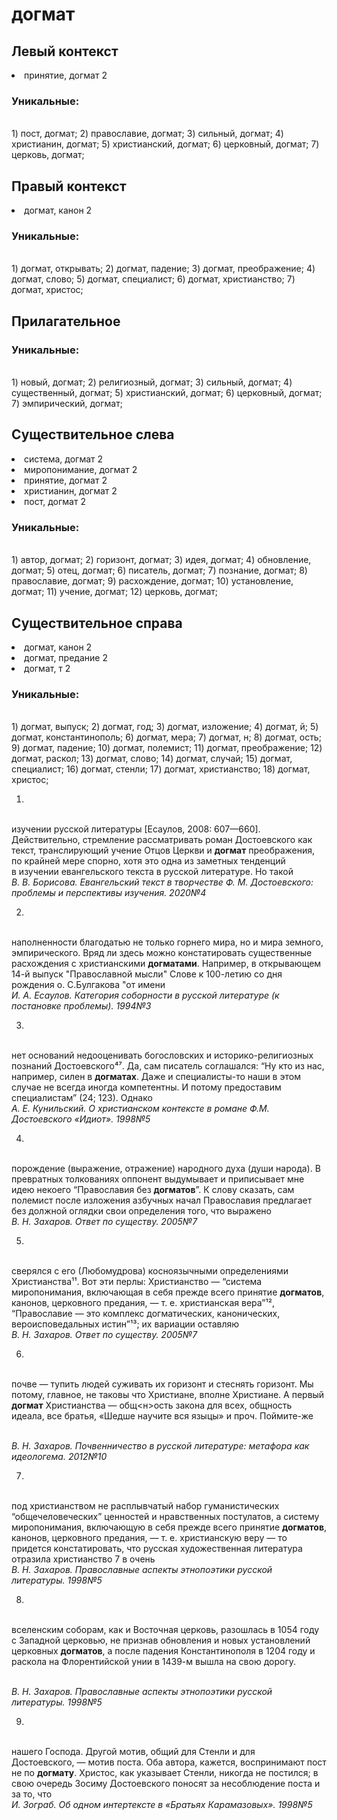 # догмат
## Левый контекст
<li>принятие, догмат 2</li>

### Уникальные:
<br>1) пост, догмат; 2) православие, догмат; 3) сильный, догмат; 4) христианин, догмат; 5) христианский, догмат; 6) церковный, догмат; 7) церковь, догмат; 

## Правый контекст
<li>догмат, канон 2</li>

### Уникальные:
<br>1) догмат, открывать; 2) догмат, падение; 3) догмат, преображение; 4) догмат, слово; 5) догмат, специалист; 6) догмат, христианство; 7) догмат, христос; 

## Прилагательное

### Уникальные:
<br>1) новый, догмат; 2) религиозный, догмат; 3) сильный, догмат; 4) существенный, догмат; 5) христианский, догмат; 6) церковный, догмат; 7) эмпирический, догмат; 

## Существительное слева
<li>система, догмат 2</li>
<li>миропонимание, догмат 2</li>
<li>принятие, догмат 2</li>
<li>христианин, догмат 2</li>
<li>пост, догмат 2</li>

### Уникальные:
<br>1) автор, догмат; 2) горизонт, догмат; 3) идея, догмат; 4) обновление, догмат; 5) отец, догмат; 6) писатель, догмат; 7) познание, догмат; 8) православие, догмат; 9) расхождение, догмат; 10) установление, догмат; 11) учение, догмат; 12) церковь, догмат; 

## Существительное справа
<li>догмат, канон 2</li>
<li>догмат, предание 2</li>
<li>догмат, т 2</li>

### Уникальные:
<br>1) догмат, выпуск; 2) догмат, год; 3) догмат, изложение; 4) догмат, й; 5) догмат, константинополь; 6) догмат, мера; 7) догмат, н; 8) догмат, ость; 9) догмат, падение; 10) догмат, полемист; 11) догмат, преображение; 12) догмат, раскол; 13) догмат, слово; 14) догмат, случай; 15) догмат, специалист; 16) догмат, стенли; 17) догмат, христианство; 18) догмат, христос; 


1.
<br>изучении русской литературы
  [Есаулов, 2008: 607—660]. Действительно, стремление рассматривать роман
  Достоевского как текст, транслирующий учение Отцов Церкви и **догмат**
  преображения, по крайней мере спорно, хотя это одна из заметных
  тенденций в изучении евангельского текста в русской литературе. Но такой
<br> *В. В. Борисова. Евангельский текст в творчестве Ф. М. Достоевского: проблемы и перспективы изучения. 2020№4* 

2.
<br>наполненности благодатью не только горнего мира, но
  и мира земного, эмпирического. Вряд ли здесь можно констатировать
  существенные расхождения с христианскими **догматами**. Например, в
  открывающем 14-й выпуск "Православной мысли" Слове к 100-летию со дня
  рождения о. С.Булгакова "от имени
<br> *И. А. Есаулов. Категория соборности в русской литературе (к постановке проблемы). 1994№3* 

3.
<br>нет оснований недооценивать богословских и историко-религиозных
  познаний Достоевского⁴⁷. Да, сам писатель соглашался: “Ну кто из нас,
  например, силен в **догматах**. Даже и специалисты-то наши в этом случае не
  всегда иногда компетентны. И потому предоставим специалистам” (24; 123).
  Однако
<br> *А. Е. Кунильский. О христианском контексте в романе Ф.М. Достоевского «Идиот». 1998№5* 

4.
<br>порождение (выражение, отражение)
  народного духа (души народа).
  В превратных толкованиях оппонент выдумывает и приписывает мне идею
  некоего “Православия без **догматов**”. К слову сказать, сам полемист после
  изложения азбучных начал Православия предлагает без должной оглядки свои
  определения того, что выражено 
<br> *В. Н. Захаров. Ответ по существу. 2005№7* 

5.
<br>сверялся с его
  (Любомудрова) косноязычными определениями Христианства¹¹.
  Вот эти перлы: Христианство — “система миропонимания, включающая в себя
  прежде всего принятие **догматов**, канонов, церковного предания, — т. е.
  христианская вера”¹², “Православие — это комплекс догматических,
  канонических, вероисповедальных истин”¹³; их вариации оставляю
<br> *В. Н. Захаров. Ответ по существу. 2005№7* 

6.
<br>почве — тупить людей суживать их горизонт и стеснять горизонт. Мы потому, главное, не таковы что Христиане, вполне Христиане. А первый **догмат** Христианства — общ<н>ость закона для всех, общность идеала, все братья, «Шедше научите вся языцы» и проч. Поймите-же
    
<br> *В. Н. Захаров. Почвенничество в русской литературе: метафора как идеологема. 2012№10* 

7.
<br>под христианством не расплывчатый набор
  гуманистических “общечеловеческих” ценностей и нравственных постулатов,
  а систему миропонимания, включающую в себя прежде всего принятие
  **догматов**, канонов, церковного предания, — т. е. христианскую веру — то
  придется констатировать, что русская художественная литература отразила
  христианство
  7
  в очень
<br> *В. Н. Захаров. Православные аспекты этнопоэтики русской литературы. 1998№5* 

8.
<br>вселенским соборам, как и
  Восточная церковь, разошлась в 1054 году с Западной церковью, не признав
  обновления и новых установлений церковных **догматов**, а после падения
  Константинополя в 1204 году и раскола на Флорентийской унии в
  1439-м вышла на свою дорогу.
  
<br> *В. Н. Захаров. Православные аспекты этнопоэтики русской литературы. 1998№5* 

9.
<br> нашего Господа.
  Другой мотив, общий для Стенли и для Достоевского, — мотив поста. Оба
  автора, кажется, воспринимают пост не по **догмату**. Христос, как указывает
  Стенли, никогда не постился; в свою очередь Зосиму Достоевского поносят
  за несоблюдение поста и за то, что
<br> *И. Зограб. Об одном интертексте в «Братьях Карамазовых». 1998№5* 

